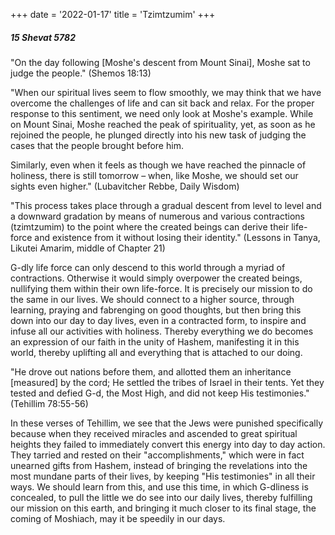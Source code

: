 +++
date = '2022-01-17'
title = 'Tzimtzumim'
+++

##### 15 Shevat 5782

"On the day following [Moshe's descent from Mount Sinai], Moshe sat to judge the people." (Shemos 18:13)

"When our spiritual lives seem to flow smoothly, we may think that we have overcome the challenges of life and can sit back and relax. For the proper response to this sentiment, we need only look at Moshe's example. While on Mount Sinai, Moshe reached the peak of spirituality, yet, as soon as he rejoined the people, he plunged directly into his new task of judging the cases that the people brought before him.

Similarly, even when it feels as though we have reached the pinnacle of holiness, there is still tomorrow – when, like Moshe, we should set our sights even higher." (Lubavitcher Rebbe, Daily Wisdom)

"This process takes place through a gradual descent from level to level and a downward gradation by means of numerous and various contractions (tzimtzumim) to the point where the created beings can derive their life-force and existence from it without losing their identity." (Lessons in Tanya, Likutei Amarim, middle of Chapter 21)

G-dly life force can only descend to this world through a myriad of contractions. Otherwise it would simply overpower the created beings, nullifying them within their own life-force. It is precisely our mission to do the same in our lives. We should connect to a higher source, through learning, praying and fabrenging on good thoughts, but then bring this down into our day to day lives, even in a contracted form, to inspire and infuse all our activities with holiness. Thereby everything we do becomes an expression of our faith in the unity of Hashem, manifesting it in this world, thereby uplifting all and everything that is attached to our doing.

"He drove out nations before them, and allotted them an inheritance [measured] by the cord; He settled the tribes of Israel in their tents. Yet they tested and defied G-d, the Most High, and did not keep His testimonies." (Tehillim 78:55-56)

In these verses of Tehillim, we see that the Jews were punished specifically because when they received miracles and ascended to great spiritual heights they failed to immediately convert this energy into day to day action. They tarried and rested on their "accomplishments," which were in fact unearned gifts from Hashem, instead of bringing the revelations into the most mundane parts of their lives, by keeping "His testimonies" in all their ways. We should learn from this, and use this time, in which G-dliness is concealed, to pull the little we do see into our daily lives, thereby fulfilling our mission on this earth, and bringing it much closer to its final stage, the coming of Moshiach, may it be speedily in our days.
